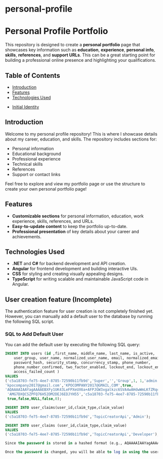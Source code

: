 # personal-profile

# Personal Profile Portfolio

This repository is designed to create a **personal portfolio** page that showcases key information such as **education**, **experience**, **personal info**, **skills**, **references**, and **support URLs**. This can be a great starting point for building a professional online presence and highlighting your qualifications.

## Table of Contents
- [Introduction](#introduction)
- [Features](#features)
- [Technologies Used](#technologies-used)
<!-- - [Sections](#sections)
  - [Personal Information](#personal-information)
  - [Education](#education)
  - [Experience](#experience)
  - [Skills](#skills)
  - [References](#references)
  - [Support URL](#support-url) -->
- [Initial Identity](#indentity-sql)

## Introduction
Welcome to my personal profile repository! This is where I showcase details about my career, education, and skills. The repository includes sections for:
- Personal information
- Educational background
- Professional experience
- Technical skills
- References
- Support or contact links

Feel free to explore and view my portfolio page or use the structure to create your own personal portfolio page!

## Features
- **Customizable sections** for personal information, education, work experience, skills, references, and URLs.
- **Easy-to-update content** to keep the portfolio up-to-date.
- **Professional presentation** of key details about your career and achievements.

## Technologies Used
- **.NET** and **C#** for backend development and API creation.
- **Angular** for frontend development and building interactive UIs.
- **CSS** for styling and creating visually appealing designs.
- **TypeScript** for writing scalable and maintainable JavaScript code in Angular.

## User creation feature (Incomplete)

The authentication feature for user creation is not completely finished yet. However, you can manually add a default user to the database by running the following SQL script.

### SQL to Add Default User

You can add the default user by executing the following SQL query:

```sql
INSERT INTO users (id ,first_name, middle_name, last_name, is_active, 
    user_group, user_name, normalized_user_name, email, normalized_email, email_confirmed, 
    password_hash, security_stamp, concurrency_stamp, phone_number, 
    phone_number_confirmed, two_factor_enabled, lockout_end, lockout_enabled, 
    access_failed_count ) 
VALUES 
('c5a18703-fe75-4ee7-8785-72590b11fb9d','Super','','Group',1, 1,'admin', 'ADMIN',
'kpocompany2017@gmail.com','KPOCOMPANY2017@GMAIL.COM',true, 
'AQAAAAIAAYagAAAAEBXFy1UK43LeFPXeUX6a+AFPJGW3xgalkzc6SVA4wAHdwWmLKfZRqcNECHHAoDVnOg==',
 'AMG7DXQCSZPFQ76H52DM2DEJ6EDJYH55','c5a18703-fe75-4ee7-8785-72590b11fb9d',NULL,
 true,false,NULL,false,0);

INSERT INTO user_claims(user_id,claim_type,claim_value) 
VALUES 
('c5a18703-fe75-4ee7-8785-72590b11fb9d','TopicCreatorApi','Admin');

INSERT INTO user_claims (user_id,claim_type,claim_value)  
VALUES 
('c5a18703-fe75-4ee7-8785-72590b11fb9d','TopicCreatorApi','Developer');\

Since the password is stored in a hashed format (e.g., AQAAAAIAAYagAAAAEBXFy1UK43LeFPXeUX6a+AFPJGW3xgalkzc6SVA4wAHdwWmLKfZRqcNECHHAoDVnOg==), you will need to visit a website that allows you to hash your new password and then replace the hash in the SQL query above with your new password hash.

Once the password is changed, you will be able to log in using the username admin and your newly set password. 
